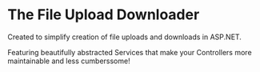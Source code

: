 # The File Upload Downloader

Created to simplify creation of file uploads and downloads in ASP.NET. 

Featuring beautifully abstracted Services that make your Controllers more maintainable and less cumberssome!
